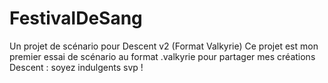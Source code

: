 # FestivalDeSang
Un projet de scénario pour Descent v2 (Format Valkyrie)
Ce projet est mon premier essai de scénario au format .valkyrie pour partager mes créations Descent : soyez indulgents svp !

